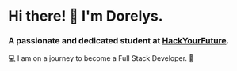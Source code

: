 # Hi there! 👋 I'm Dorelys. 
###  A passionate and dedicated student at [HackYourFuture](https://www.hackyourfuture.net/).
💻 I am on a journey to become a Full Stack Developer. 🎯

 
 

<!---
dorelysrod/dorelysrod is a ✨ special ✨ repository because its `README.md` (this file) appears on your GitHub profile.
You can click the Preview link to take a look at your changes.
--->

